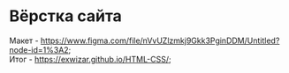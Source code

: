 # Вёрстка сайта
Макет - https://www.figma.com/file/nVvUZlzmkj9Gkk3PginDDM/Untitled?node-id=1%3A2;                                                                                         
Итог - https://exwizar.github.io/HTML-CSS/;
